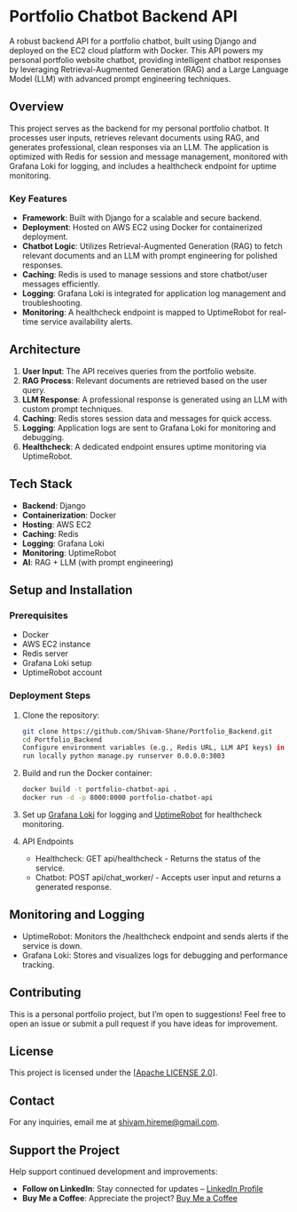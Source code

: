 # Portfolio Chatbot Backend API

A robust backend API for a portfolio chatbot, built using Django and deployed on the EC2 cloud platform with Docker. This API powers my personal portfolio website chatbot, providing intelligent chatbot responses by leveraging Retrieval-Augmented Generation (RAG) and a Large Language Model (LLM) with advanced prompt engineering techniques.

## Overview

This project serves as the backend for my personal portfolio chatbot. It processes user inputs, retrieves relevant documents using RAG, and generates professional, clean responses via an LLM. The application is optimized with Redis for session and message management, monitored with Grafana Loki for logging, and includes a healthcheck endpoint for uptime monitoring.

### Key Features
- **Framework**: Built with Django for a scalable and secure backend.
- **Deployment**: Hosted on AWS EC2 using Docker for containerized deployment.
- **Chatbot Logic**: Utilizes Retrieval-Augmented Generation (RAG) to fetch relevant documents and an LLM with prompt engineering for polished responses.
- **Caching**: Redis is used to manage sessions and store chatbot/user messages efficiently.
- **Logging**: Grafana Loki is integrated for application log management and troubleshooting.
- **Monitoring**: A healthcheck endpoint is mapped to UptimeRobot for real-time service availability alerts.

## Architecture

1. **User Input**: The API receives queries from the portfolio website.
2. **RAG Process**: Relevant documents are retrieved based on the user query.
3. **LLM Response**: A professional response is generated using an LLM with custom prompt techniques.
4. **Caching**: Redis stores session data and messages for quick access.
5. **Logging**: Application logs are sent to Grafana Loki for monitoring and debugging.
6. **Healthcheck**: A dedicated endpoint ensures uptime monitoring via UptimeRobot.

## Tech Stack
- **Backend**: Django
- **Containerization**: Docker
- **Hosting**: AWS EC2
- **Caching**: Redis
- **Logging**: Grafana Loki
- **Monitoring**: UptimeRobot
- **AI**: RAG + LLM (with prompt engineering)

## Setup and Installation

### Prerequisites
- Docker
- AWS EC2 instance
- Redis server
- Grafana Loki setup
- UptimeRobot account

### Deployment Steps
1. Clone the repository:
   ```bash
   git clone https://github.com/Shivam-Shane/Portfolio_Backend.git
   cd Portfolio_Backend
   Configure environment variables (e.g., Redis URL, LLM API keys) in a .env file.
   run locally python manage.py runserver 0.0.0.0:3003
2. Build and run the Docker container:
    ```bash
    docker build -t portfolio-chatbot-api .
    docker run -d -p 8000:8000 portfolio-chatbot-api
3. Set up [Grafana Loki](https://grafana.com/resources/log-monitoring/) for logging and [UptimeRobot](https://uptimerobot.com/keyword-monitoring/) for        healthcheck monitoring.

4. API Endpoints
    - Healthcheck: GET api/healthcheck - Returns the status of the service.
    - Chatbot: POST api/chat_worker/ - Accepts user input and returns a generated response.

## Monitoring and Logging
- UptimeRobot: Monitors the /healthcheck endpoint and sends alerts if the service is down.
- Grafana Loki: Stores and visualizes logs for debugging and performance tracking.

## Contributing

This is a personal portfolio project, but I’m open to suggestions! Feel free to open an issue or submit a pull request if you have ideas for improvement.

## License

This project is licensed under the [[Apache LICENSE 2.0](https://www.apache.org/licenses/LICENSE-2.0)].

## Contact

For any inquiries, email me at [shivam.hireme@gmail.com](mailto:shivam.hireme@gmail.com).

## Support the Project

Help support continued development and improvements:

- **Follow on LinkedIn**: Stay connected for updates – [LinkedIn Profile](https://www.linkedin.com/in/shivam-hireme//)
- **Buy Me a Coffee**: Appreciate the project? [Buy Me a Coffee](https://buymeacoffee.com/shivamshane)